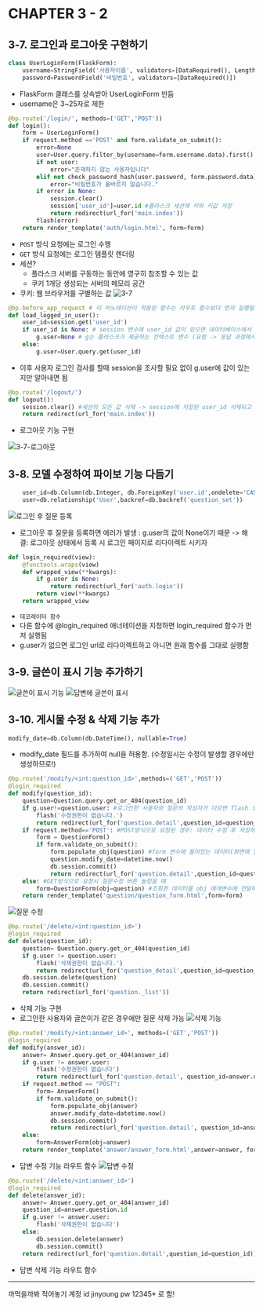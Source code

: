 # CHAPTER 3 - 2

## 3-7. 로그인과 로그아웃 구현하기 
```python
class UserLoginForm(FlaskForm):
    username=StringField('사용자이름', validators=[DataRequired(), Length(min=3, max=25)])
    password=PasswordField('비밀번호', validators=[DataRequired()]) 
```
* FlaskForm 클래스를 상속받아 UserLoginForm 만듬 
* username은 3~25자로 제한 
```python
@bp.route('/login/', methods=('GET','POST'))
def login():
    form = UserLoginForm()
    if request.method =='POST' and form.validate_on_submit():
        error=None
        user=User.query.filter_by(username=form.username.data).first()
        if not user:
            error="존재하지 않는 사용자입니다"
        elif not check_password_hash(user.password, form.password.data):
            error="비밀번호가 올바르지 않습니다."
        if error is None:
            session.clear()
            session['user_id']=user.id #플라스크 세션에 키와 키값 저장 
            return redirect(url_for('main.index'))
        flash(error)
    return render_template('auth/login.html', form=form)
```
* `POST` 방식 요청에는 로그인 수행
* `GET` 방식 요청에는 로그인 템플릿 렌더링 
* 세션? 
    * 플라스크 서버를 구동하는 동안에 영구히 참조할 수 있는 값 
    * 쿠키 1개당 생성되는 서버의 메모리 공간 
* 쿠키: 웹 브라우저를 구별하는 값 
![3-7](./imgs/chapter3_7.png)

```python
@bp.before_app_request # 이 어노테이션이 적용된 함수는 라우트 함수보다 먼저 실행됨
def load_logged_in_user():
    user_id=session.get('user_id')
    if user_id is None: # session 변수에 user_id 값이 있으면 데이터베이스에서 이를 조회하여 g.user에 저장
        g.user=None # g는 플라스크가 제공하는 컨텍스트 변수 (요청 -> 응답 과정에서 유효함)
    else:
        g.user=User.query.get(user_id)
```
* 이후 사용자 로그인 검사를 할때 session을 조사할 필요 없이 g.user에 값이 있는지만 알아내면 됨 

```python
@bp.route('/logout/')
def logout():
    session.clear() #세션의 모든 값 삭제 -> session에 저장된 user_id 삭제되고 g.user가 None이 됨 
    return redirect(url_for('main.index'))
```
* 로그아웃 기능 구현 

![3-7-로그아웃](./imgs/chapter3_7_2.png)

## 3-8. 모델 수정하여 파이보 기능 다듬기 
```python
    user_id=db.Column(db.Integer, db.ForeignKey('user.id',ondelete='CASCADE'),nullable=False)
    user=db.relationship('User',backref=db.backref('question_set'))
```
![로그인 후 질문 등록](./imgs/chapter3_8.png)

* 로그아웃 후 질문을 등록하면 에러가 발생 : g.user의 값이 None이기 때문 -> 해결: 로그아웃 상태에서 등록 시 로그인 페이지로 리다이렉트 시키자 
```python
def login_required(view):
    @functools.wraps(view)
    def wrapped_view(**kwargs):
        if g.user is None:
            return redirect(url_for('auth.login'))
        return view(**kwargs)
    return wrapped_view
```
* `데코레이터 함수` 
* 다른 함수에 @login_required 애너테이션을 지정하면 login_required 함수가 먼저 실행됨 
* g.user가 없으면 로그인 url로 리다이렉트하고 아니면 원래 함수를 그대로 실행함 

## 3-9. 글쓴이 표시 기능 추가하기 
![글쓴이 표시 기능](./imgs/chapter3_9.png)
![답변에 글쓴이 표시](./imgs/chapter3_9_2.png)

## 3-10. 게시물 수정 & 삭제 기능 추가 
```python
modify_date=db.Column(db.DateTime(), nullable=True)
```
* modify_date 필드를 추가하여 null을 허용함. (수정일시는 수정이 발생할 경우에만 생성하므로!)
```python
@bp.route('/modify/<int:question_id>',methods=('GET','POST'))
@login_required
def modify(question_id):
    question=Question.query.get_or_404(question_id)
    if g.user!=question.user: #로그인한 사용자와 질문의 작성자가 다르면 flash 오류 발생
        flash('수정권한이 없습니다.')
        return redirect(url_for('question.detail',question_id=question_id))
    if request.method=='POST': #POST방식으로 요청된 경우: 데이터 수정 후 저장하기 버튼 눌렀을 때
        form = QuestionForm()
        if form.validate_on_submit():
            form.populate_obj(question) #form 변수에 들어있는 데이터(화면에 입력되어있는) question 객체에 적용해줌
            question.modify_date=datetime.now()
            db.session.commit()
            return redirect(url_for('question.detail',question_id=question_id))
    else: #GET방식으로 요청시 질문수정 버튼 눌렀을 때
        form=QuestionForm(obj=question) #조회한 데이터를 obj 매개변수에 전달하여 폼 생성
    return render_template('question/question_form.html',form=form)
```

![질문 수정](./imgs/chapter3_10.png)

```python
@bp.route('/delete/<int:question_id>')
@login_required
def delete(question_id):
    question= Question.query.get_or_404(question_id)
    if g.user != question.user:
        flash('삭제권한이 없습니다.')
        return redirect(url_for('question_detail',question_id=question_id))
    db.session.delete(question)
    db.session.commit()
    return redirect(url_for('question._list'))
```
* 삭제 기능 구현 
* 로그인한 사용자와 글쓴이가 같은 경우에만 질문 삭제 가능 
![삭제 기능](./imgs/chapter3_10_2.png)

```python
@bp.route('/modify/<int:answer_id>', methods=('GET','POST'))
@login_required
def modify(answer_id):
    answer= Answer.query.get_or_404(answer_id)
    if g.user != answer.user:
        flash('수정권한이 없습니다')
        return redirect(url_for('question.detail', question_id=answer.question.id))
    if request.method == "POST":
        form= AnswerForm()
        if form.validate_on_submit():
            form.populate_obj(answer)
            answer.modify_date=datetime.now()
            db.session.commit()
            return redirect(url_for('question.detail', question_id=answer.question.id))
    else:
        form=AnswerForm(obj=answer)
    return render_template('answer/answer_form.html',answer=answer, form=form)
```
* 답변 수정 기능 라우트 함수 
![답변 수정](./imgs/chapter3_10_3.png)

```python
@bp.route('/delete/<int:answer_id>')
@login_required
def delete(answer_id):
    answer= Answer.query.get_or_404(answer_id)
    question_id=answer.question.id
    if g.user != answer.user:
        flash('삭제권한이 없습니다')
    else:
        db.session.delete(answer)
        db.session.commit()
    return redirect(url_for('question.detail',question_id=question_id))
```
* 답변 삭제 기능 라우트 함수 

---
까먹을까봐 적어놓기
계정 id jinyoung
pw 12345*
로 함! 